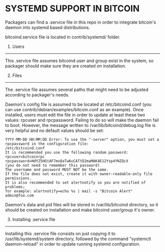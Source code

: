 SYSTEMD SUPPORT IN BITCOIN
==========================

Packagers can find a .service file in this repo in order to integrate bitcoin's 
daemon into systemd based distributions.

bitcoind.service file is located in contrib/systemd/ folder.

1. Users
---------------------------------

This .service file assumes bitcoind user and group exist in the system, so packager
should make sure they are created on installation. 

2. Files
---------------------------------

The .service file assumes several paths that might need to be adjusted according
to packager's needs.

Daemon's config file is assumed to be located at /etc/bitcoind.conf (you can
use contrib/debian/examples/bitcoin.conf as an example). Once installed, users
must edit the file in order to update at least these two 
values: rpcuser and rpcpassword. Failing to do so will make the daemon fail 
to boot. However, the message written to /var/lib/bitcoind/debug.log file is
very helpful and no default values should be set:

    YYYY-MM-DD HH:MM:DD Error: To use the "-server" option, you must set a rpcpassword in the configuration file:
    /etc/bitcoind.conf
    It is recommended you use the following random password:
    rpcuser=bitcoinrpc
    rpcpassword=HdYZ5HGtAF7mx8aTw6uCATtD2maMAK4E12Ysp4YNZQcX
    (you do not need to remember this password)
    The username and password MUST NOT be the same.
    If the file does not exist, create it with owner-readable-only file permissions.
    It is also recommended to set alertnotify so you are notified of problems;
    for example: alertnotify=echo %s | mail -s "Bitcoin Alert" admin@foo.com

Daemon's data and pid files will be stored in /var/lib/bitcoind directory, so it
should be created on installation and make bitcoind user/group it's owner.

3. Installing .service file
---------------------------------

Installing this .service file consists on just copying it to /usr/lib/systemd/system
directory, followed by the command "systemctl daemon-reload" in order to update
running systemd configuration.
